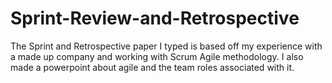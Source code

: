 # Sprint-Review-and-Retrospective
The Sprint and Retrospective paper I typed is based off my experience with a made up company and working with Scrum Agile methodology. I also made a powerpoint about agile and the team roles associated with it. 

